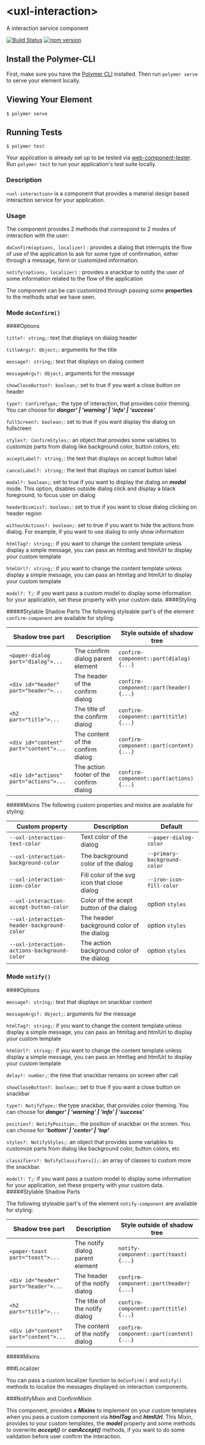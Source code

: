 # \<uxl-interaction\>

A interaction service component

[![Build Status](https://travis-ci.org/uxland/uxl-interaction.svg?branch=master)](https://travis-ci.org/uxland/uxl-interaction)
[![npm version](https://badge.fury.io/js/%40uxland%2Fuxl-interaction.svg)](https://badge.fury.io/js/%40uxland%2Fuxl-interaction)

## Install the Polymer-CLI

First, make sure you have the [Polymer CLI](https://www.npmjs.com/package/polymer-cli) installed. Then run `polymer serve` to serve your element locally.

## Viewing Your Element

```
$ polymer serve
```

## Running Tests

```
$ polymer test
```

Your application is already set up to be tested via [web-component-tester](https://github.com/Polymer/web-component-tester). Run `polymer test` to run your application's test suite locally.

### Description

`<uxl-interaction>` is a component that provides a material design based interaction service for your application.

### Usage

The component provides 2 methods that correspond to 2 modes of interaction with the user:

`doConfirm(options, localizer)` : provides a dialog that interrupts the flow of use of the application to ask for some type of confirmation, either through a message, form or customized information.

`notify(options, localizer)` : provides a snackbar to notify the user of some information related to the flow of the application

The component can be can customized through passing some **properties** to the methods what we have seen.

### Mode `doConfirm()` 
####Options

`title?: string;`: text that displays on dialog header

`titleArgs?: Object;`: arguments for the title

`message?: string;`: text that displays on dialog content

`messageArgs?: Object;` arguments for the message

`showCloseButton?: boolean;`: set to true if you want a close button on header

`type?: ConfirmType;`: the type of interaction, that provides color theming. You can choose for ***danger' | 'warning' | 'info' | 'success'***

`fullScreen?: boolean;`: set to true if you want display the dialog on fullscreen

`styles?: ConfirmStyles;`: an object that provides some variables to customize parts from dialog like background color, button colors, etc

`acceptLabel?: string;`: the text that displays on accept button label

`cancelLabel?: string;`: the text that displays on cancel button label

`modal?: boolean;`: set to true if you want to display the dialog on ***modal*** mode. This option, disables outside dialog click and display a black foreground, to focus user on dialog

`headerDismiss?: boolean;`: set to true if you want to close dialog clicking on header region

`withoutActions?: boolean;`: set to true if you want to hide the actions from dialog. For example, if you want to use dialog to only show information

`htmlTag?: string;`: if you want to change the content template unless display a simple message, you can pass an htmltag and htmlUrl to display your custom template 

`htmlUrl?: string;`: if you want to change the content template unless display a simple message, you can pass an htmltag and htmlUrl to display your custom template

`model?: T;`: if you want pass a custom model to display some information for your application, set these property with your custom data. 
####Styling

#####Stylable Shadow Parts
The following styleable part's of the element `confirm-component` are available for styling:

| Shadow tree part | Description | Style outside of shadow tree |
| --- | --- | --- |
| `<paper-dialog part="dialog">...` | The confirm dialog parent element | `confirm-component::part(dialog) {...}` |
| `<div id="header" part="header">...` | The header of the confirm dialog | `confirm-component::part(header) {...}` |
| `<h2 part="title">...` | The title of the confirm dialog | `confirm-component::part(title) {...}` |
| `<div id="content" part="content">...` | The content of the confirm dialog | `confirm-component::part(content) {...}` |
| `<div id="actions" part="actions">...` | The action footer of the confirm dialog | `confirm-component::part(actions) {...}` |

#####Mixins
The following custom properties and mixins are available for styling:

| Custom property | Description | Default |
| --- | --- | --- |
| `--uxl-interaction-text-color` | Text color of the dialog | `--paper-dialog-color` |
| `--uxl-interaction-background-color` | The background color of the dialog | `--primary-background-color` |
| `--uxl-interaction-icon-color` | Fill color of the svg icon that close dialog | `--iron-icon-fill-color` |
| `--uxl-interaction-accept-button-color` | Color of the acept button of the dialog | option `styles` |
| `--uxl-interaction-header-background-color` | The header background color of the dialog | option `styles` |
| `--uxl-interaction-actions-background-color` | The action background color of the dialog | option `styles` |




### Mode `notify()`
####Options

`message?: string;`: text that displays on snackbar content

`messageArgs?: Object;`: arguments for the message

`htmlTag?: string;`: if you want to change the content template unless display a simple message, you can pass an htmltag and htmlUrl to display your custom template

`htmlUrl?: string;`: if you want to change the content template unless display a simple message, you can pass an htmltag and htmlUrl to display your custom template

`delay?: number;`: the time that snackbar remains on screen after call

`showCloseButton?: boolean;`: set to true if you want a close button on snackbar

`type?: NotifyType;`: the type snackbar, that provides color theming. You can choose for ***danger' | 'warning' | 'info' | 'success'***

`position?: NotifyPosition;`: the position of snackbar on the screen. You can choose for ***'bottom' | 'center' | 'top'***

`styles?: NotifyStyles;`: an object that provides some variables to customize parts from dialog like background color, button colors, etc

`classifiers?: NofifyClassifiers[];`: an array of classes to custom more the snackbar. 

`model?: T;`: if you want pass a custom model to display some information for your application, set these property with your custom data.
#####Stylable Shadow Parts

The following styleable part's of the element `notify-component` are available for styling:

| Shadow tree part | Description | Style outside of shadow tree |
| --- | --- | --- |
| `<paper-toast part="toast">...` | The notify dialog parent element | `notify-component::part(toast) {...}` |
| `<div id="header" part="header">...` | The header of the notify dialog | `confirm-component::part(header) {...}` |
| `<h2 part="title">...` | The title of the notify dialog | `confirm-component::part(title) {...}` |
| `<div id="content" part="content">...` | The content of the notify dialog | `confirm-component::part(content) {...}` |
#####Mixins

###Localizer

You can pass a custom localizer function to `doConfirm()` and `notify()` methods to localize the messages displayed on interaction components.

###NotifyMixin and ConfirmMixin

This component, provides a ***Mixins*** to implement on your custom templates when you pass a custom component via ***htmlTag*** and ***htmlUrl***.
This Mixin, provides to your custom templates, the ***model*** property and some methods to overwrite ***accept()*** or ***canAccept()*** methods, if you want to do some validation before user confirm the interaction.
